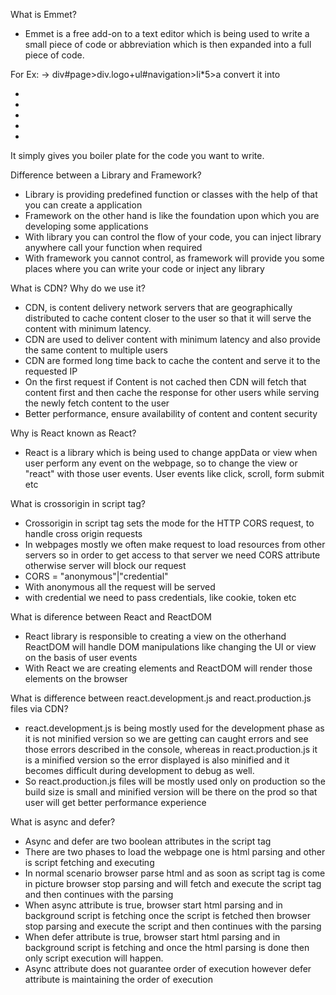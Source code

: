 What is Emmet?
 - Emmet is a free add-on to a text editor which is being used to write a small piece of code or abbreviation which is then expanded into a full piece of code.

 For Ex: -> div#page>div.logo+ul#navigation>li*5>a
  convert it into 
  <div id="page">
	<div class="logo"></div>
	<ul id="navigation">
		<li><a href=""></a></li>
		<li><a href=""></a></li>
		<li><a href=""></a></li>
		<li><a href=""></a></li>
		<li><a href=""></a></li>
	</ul>
</div>
It simply gives you boiler plate for the code you want to write.

Difference between a Library and Framework?
 - Library is providing predefined function or classes with the help of that you can create a application
 - Framework on the other hand is like the foundation upon which you are developing some applications
 - With library you can control the flow of your code, you can inject library anywhere call your function when required
 - With framework you cannot control, as framework will provide you some places where you can write your code or inject any library

What is CDN? Why do we use it?
 - CDN, is content delivery network servers that are geographically distributed to cache content closer to the user so that it will serve the content with minimum latency.
 - CDN are used to deliver content with minimum latency and also provide the same content to multiple users
 - CDN are formed long time back to cache the content and serve it to the requested IP
 - On the first request if Content is not cached then CDN will fetch that content first and then cache the response for other users while serving the newly fetch content to the user
 - Better performance, ensure availability of content and content security

Why is React known as React?
 - React is a library which is being used to change appData or view when user perform any event on the webpage, so to change the view or "react" with those user events. User events like click, scroll, form submit etc

What is crossorigin in script tag?
 - Crossorigin in script tag sets the mode for the HTTP CORS request, to handle cross origin requests
 - In webpages mostly we often make request to load resources from other servers so in order to get access to that server we need CORS attribute otherwise server will block our request
 - CORS = "anonymous"|"credential"
 - With anonymous all the request will be served
 - with credential we need to pass credentials, like cookie, token etc

What is diference between React and ReactDOM
 - React library is responsible to creating a view on the otherhand ReactDOM will handle DOM manipulations like changing the UI or view on the basis of user events
 - With React we are creating elements and ReactDOM will render those elements on the browser

What is difference between react.development.js and react.production.js files via CDN?

 - react.development.js is being mostly used for the development phase as it is not minified version so we are getting can caught errors and see those errors described in the console, whereas in react.production.js it is a minified version so the error displayed is also minified and it becomes difficult during development to debug as well.
 - So react.production.js files will be mostly used only on production so the build size is small and minified version will be there on the prod so that user will get better performance experience

What is async and defer?
 - Async and defer are two boolean attributes in the script tag
 - There are two phases to load the webpage one is html parsing and other is script fetching and executing
 - In normal scenario browser parse html and as soon as script tag is come in picture browser stop parsing and will fetch and execute the script tag and then continues with the parsing
 - When async attribute is true, browser start html parsing and in background script is fetching once the script is fetched then browser stop parsing and execute the script and then continues with the parsing
 - When defer attribute is true, browser start html parsing and in background script is fetching and once the html parsing is done then only script execution will happen.
 - Async attribute does not guarantee order of execution however defer attribute is maintaining the order of execution
 




